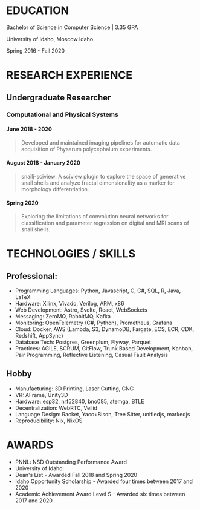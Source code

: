 # EDUCATION

Bachelor of Science in Computer Science | 3.35 GPA

University of Idaho, Moscow Idaho

Spring 2016 - Fall 2020

# RESEARCH EXPERIENCE
## Undergraduate Researcher
### Computational and Physical Systems

#### June 2018 - 2020

> Developed and maintained imaging pipelines for automatic data acquisition of Physarum polycephalum experiments.

#### August 2018 - January 2020

> snailj-sciview: A sciview plugin to explore the space of generative snail shells and analyze fractal dimensionality as a marker for morphology differentiation.

#### Spring 2020

> Exploring the limitations of convolution neural networks for classification and parameter regression on digital and MRI scans of snail shells.

# TECHNOLOGIES / SKILLS
## Professional:
- Programming Languages: Python, Javascript, C, C#, SQL, R, Java, LaTeX
- Hardware: Xilinx, Vivado, Verilog, ARM, x86
- Web Development: Astro, Svelte, React, WebSockets
- Messaging: ZeroMQ, RabbitMQ, Kafka
- Monitoring: OpenTelemetry (C#, Python), Prometheus, Grafana
- Cloud: Docker, AWS (Lambda, S3, DynamoDB, Fargate, ECS, ECR, CDK, Redshift, AppSync)
- Database Tech: Postgres, Greenplum, Flyway, Parquet
- Practices: AGILE, SCRUM, GitFlow, Trunk Based Development, Kanban, Pair Programming, Reflective Listening, Casual Fault Analysis

## Hobby
- Manufacturing: 3D Printing, Laser Cutting, CNC
- VR: AFrame, Unity3D
- Hardware: esp32, nrf52840, bno085, atemga, BTLE
- Decentralization: WebRTC, Veilid
- Language Design: Racket, Yacc+Bison, Tree Sitter, unifiedjs, markedjs
- Reproducibility: Nix, NixOS

# AWARDS
- PNNL: NSD Outstanding Performance Award
- University of Idaho:
- Dean's List - Awarded Fall 2018 and Spring 2020
- Idaho Opportunity Scholarship - Awarded four times between 2017 and 2020
- Academic Achievement Award Level S - Awarded six times between 2017 and 2020